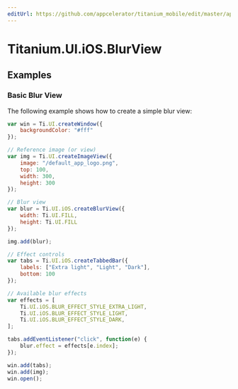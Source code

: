 ```yaml
---
editUrl: https://github.com/appcelerator/titanium_mobile/edit/master/apidoc/Titanium/UI/iOS/BlurView.yml
---
```

# Titanium.UI.iOS.BlurView

<TypeHeader/>

## Examples

### Basic Blur View

The following example shows how to create a simple blur view:

``` js
var win = Ti.UI.createWindow({
    backgroundColor: "#fff"
});

// Reference image (or view)
var img = Ti.UI.createImageView({
    image: "/default_app_logo.png",
    top: 100,
    width: 300,
    height: 300
});

// Blur view
var blur = Ti.UI.iOS.createBlurView({
    width: Ti.UI.FILL,
    height: Ti.UI.FILL
});

img.add(blur);

// Effect controls
var tabs = Ti.UI.iOS.createTabbedBar({
    labels: ["Extra light", "Light", "Dark"],
    bottom: 100
});

// Available blur effects
var effects = [
    Ti.UI.iOS.BLUR_EFFECT_STYLE_EXTRA_LIGHT,
    Ti.UI.iOS.BLUR_EFFECT_STYLE_LIGHT,
    Ti.UI.iOS.BLUR_EFFECT_STYLE_DARK,
];

tabs.addEventListener("click", function(e) {
    blur.effect = effects[e.index];
});

win.add(tabs);
win.add(img);
win.open();
```

<ApiDocs/>
